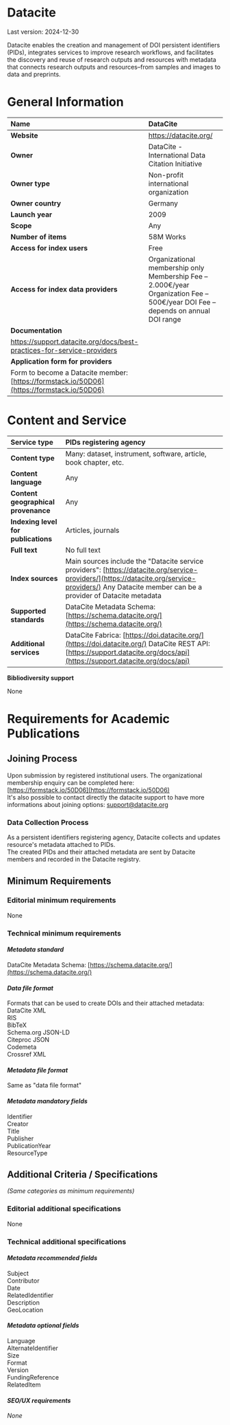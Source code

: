 # **Datacite**

Last version: 2024-12-30

Datacite enables the creation and management of DOI persistent identifiers (PIDs), integrates services to improve research workflows, and facilitates the discovery and reuse of research outputs and resources with metadata that connects research outputs and resources–from samples and images to data and preprints. 

# **General Information**

| Name | DataCite |
| :---- | :---- |
| **Website** | https://datacite.org/ |
| **Owner** | DataCite \- International Data Citation Initiative |
| **Owner type** | Non-profit international organization |
| **Owner country** | Germany |
| **Launch year** | 2009 |
| **Scope** | Any |
| **Number of items** | 58M Works |
| **Access for index users** | Free |
| **Access for index data providers** | Organizational membership only Membership Fee – 2.000€/year Organization Fee – 500€/year DOI Fee – depends on annual DOI range |
| **Documentation** |  |
| https://support.datacite.org/docs/best-practices-for-service-providers |  |
| **Application form for providers** |  |
| Form to become a Datacite member: [https://formstack.io/50D06](https://formstack.io/50D06)  |  |

# **Content and Service**

| Service type | PIDs registering agency |
| :---- | :---- |
| **Content type** | Many: dataset, instrument, software, article, book chapter, etc. |
| **Content language** | Any |
| **Content geographical provenance** | Any |
| **Indexing level for publications** | Articles, journals |
| **Full text** | No full text |
| **Index sources** | Main sources include the "Datacite service providers": [https://datacite.org/service-providers/](https://datacite.org/service-providers/) Any Datacite member can be a provider of Datacite metadata  |
| **Supported standards** | DataCite Metadata Schema: [https://schema.datacite.org/](https://schema.datacite.org/)  |
| **Additional services** | DataCite Fabrica: [https://doi.datacite.org/](https://doi.datacite.org/) DataCite REST API: [https://support.datacite.org/docs/api](https://support.datacite.org/docs/api)  |

**Bibliodiversity support**

None

# **Requirements for Academic Publications**

## **Joining Process**

Upon submission by registered institutional users. The organizational membership enquiry can be completed here:  
[https://formstack.io/50D06](https://formstack.io/50D06)  
It's also possible to contact directly the datacite support to have more informations about joining options: support@datacite.org 

### Data Collection Process

As a persistent identifiers registering agency, Datacite collects and updates resource's metadata attached to PIDs.  
The created PIDs and their attached metadata are sent by Datacite members and recorded in the Datacite registry.

## **Minimum Requirements**

### Editorial minimum requirements

None

### Technical minimum requirements

#### *Metadata standard*

DataCite Metadata Schema: [https://schema.datacite.org/](https://schema.datacite.org/) 

#### *Data file format* 

Formats that can be used to create DOIs and their attached metadata:  
DataCite XML  
RIS  
BibTeX  
Schema.org JSON-LD  
Citeproc JSON  
Codemeta  
Crossref XML

#### *Metadata file format*

Same as "data file format"

#### *Metadata mandatory fields*

Identifier  
Creator  
Title  
Publisher  
PublicationYear  
ResourceType

## **Additional Criteria / Specifications**

*(Same categories as minimum requirements)*

### Editorial additional specifications

None

### Technical additional specifications

#### *Metadata recommended fields*

Subject  
Contributor  
Date  
RelatedIdentifier  
Description  
GeoLocation

#### *Metadata optional fields*

Language  
AlternateIdentifier  
Size  
Format  
Version  
FundingReference  
RelatedItem

#### *SEO/UX requirements*

*None*